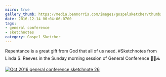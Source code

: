 ```yaml
---
micro: true
gallery_thumb: https://media.bennorris.com/images/gospelsketcher/thumbs/oct-16-4-reeves.jpg
date: 2016-12-14 06:04:06-0700
tags:
- general conference
- sketchnotes
category: Gospel Sketcher
---
```


Repentance is a great gift from God that all of us need.
#Sketchnotes from Linda S. Reeves in the Sunday morning session of General Conference ✍🏼⛪️

[![Oct 2016 general conference sketchnote 26](https://media.bennorris.com/images/gospelsketcher/general-conference/oct-2016/oct-16-4-reeves.jpg)](https://media.bennorris.com/images/gospelsketcher/general-conference/oct-2016/oct-16-4-reeves.jpg)
